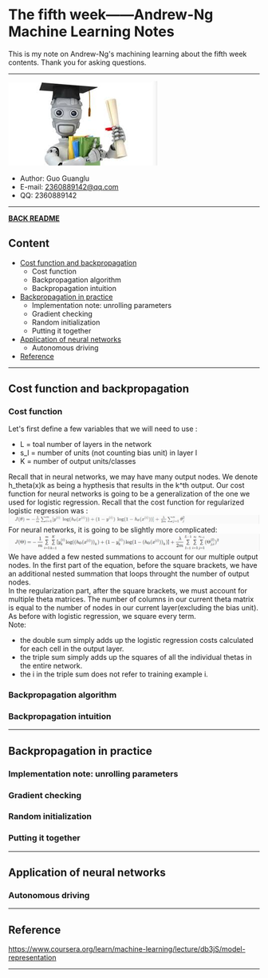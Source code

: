 # The fifth week——Andrew-Ng Machine Learning Notes  
This is my note on Andrew-Ng's machining learning about the fifth week contents. Thank you for asking questions.

***
[![](/picture/the_first_week/fig_ML.jpg)][Andrew-Ng-coursera]  
- Author: Guo Guanglu  
- E-mail: 2360889142@qq.com
- QQ: 2360889142  

*** 
[**BACK README**](README.md)  

## Content  
* [Cost function and backpropagation](#cost-function-and-backpropagation)  
	* Cost function    
	* Backpropagation algorithm    
	* Backpropagation intuition      
* [Backpropagation in practice](#backpropagation-in-practice)  
	* Implementation note: unrolling parameters      
	* Gradient checking    
  * Random initialization  
  * Putting it together  
* [Application of neural networks](#application-of-neural-networks)  
  * Autonomous driving    
* [Reference](#reference)  

***  
Cost function and backpropagation  
-----  
### Cost function  
Let's first define a few variables that we will need to use :  
* L = toal number of layers in the network  
* s_l = number of units (not counting bias unit) in layer l  
* K = number of output units/classes  

Recall that in neural networks, we may have many output nodes. We denote h_theta(x)k as being a hypthesis that results in the k^th output. Our cost function for neural networks is going to be a generalization of the one we used for logistic regression. Recall that the cost function for regularized logistic regression was :  
![](/picture/the_fifth_week/nn_cost_function1.png)  
For neural networks, it is going to be slightly more complicated:  
![](/picture/the_fifth_week/nn_cost_function2.png)  
We have added a few nested summations to account for our multiple output nodes. In the first part of the equation, before the square brackets, we have an additional nested summation that loops throught the number of output nodes.  
In the regularization part, after the square brackets, we must account for multiple theta matrices. The number of columns in our current theta matrix is equal to the number of nodes in our current layer(excluding the bias unit). As before with logistic regression, we square every term.  
Note:  
* the double sum simply adds up the logistic regression costs calculated for each cell in the output layer.  
* the triple sum simply adds up the squares of all the individual thetas in the entire network.  
* the i in the triple sum does not refer to training example i.  

### Backpropagation algorithm  

### Backpropagation intuition  

***  
Backpropagation in practice  
----  
### Implementation note: unrolling parameters  

### Gradient checking  

### Random initialization  

### Putting it together  

***  
Application of neural networks    
-----  
### Autonomous driving  

***  
Reference  
----  
https://www.coursera.org/learn/machine-learning/lecture/db3jS/model-representation  

---------------------------------------------------------
[Andrew-Ng-coursera]:https://www.coursera.org/learn/machine-learning/lecture/db3jS/model-representation "Andrew Ng coursera"
